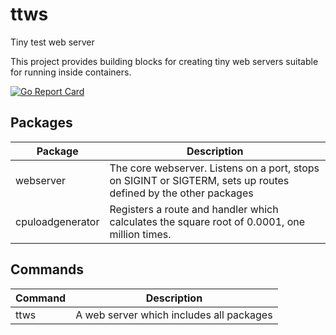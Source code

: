 # ttws
Tiny test web server 

This project provides building blocks for creating tiny web servers suitable for running inside containers.

[![Go Report Card](https://goreportcard.com/badge/github.com/rajch/ttws)](https://goreportcard.com/report/github.com/rajch/ttws)


## Packages

|Package|Description|
|-------|-----------|
|webserver|The core webserver. Listens on a port, stops on SIGINT or SIGTERM, sets up routes defined by the other packages|
|cpuloadgenerator|Registers a route and handler which calculates the square root of 0.0001, one million times.|

## Commands

|Command|Description|
|---|---|
|ttws|A web server which includes all packages|


